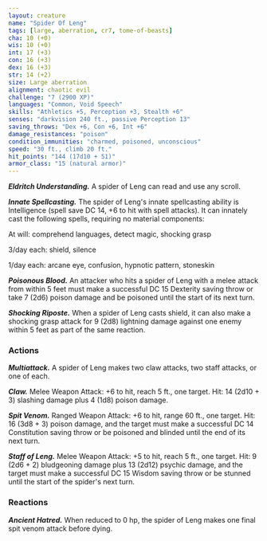 ```yaml
---
layout: creature
name: "Spider Of Leng"
tags: [large, aberration, cr7, tome-of-beasts]
cha: 10 (+0)
wis: 10 (+0)
int: 17 (+3)
con: 16 (+3)
dex: 16 (+3)
str: 14 (+2)
size: Large aberration
alignment: chaotic evil
challenge: "7 (2900 XP)"
languages: "Common, Void Speech"
skills: "Athletics +5, Perception +3, Stealth +6"
senses: "darkvision 240 ft., passive Perception 13"
saving_throws: "Dex +6, Con +6, Int +6"
damage_resistances: "poison"
condition_immunities: "charmed, poisoned, unconscious"
speed: "30 ft., climb 20 ft."
hit_points: "144 (17d10 + 51)"
armor_class: "15 (natural armor)"
---
```


***Eldritch Understanding.*** A spider of Leng can read and use any scroll.

***Innate Spellcasting.*** The spider of Leng's innate spellcasting ability is Intelligence (spell save DC 14, +6 to hit with spell attacks). It can innately cast the following spells, requiring no material components:

At will: comprehend languages, detect magic, shocking grasp

3/day each: shield, silence

1/day each: arcane eye, confusion, hypnotic pattern, stoneskin

***Poisonous Blood.*** An attacker who hits a spider of Leng with a melee attack from within 5 feet must make a successful DC 15 Dexterity saving throw or take 7 (2d6) poison damage and be poisoned until the start of its next turn.

***Shocking Riposte.*** When a spider of Leng casts shield, it can also make a shocking grasp attack for 9 (2d8) lightning damage against one enemy within 5 feet as part of the same reaction.

### Actions

***Multiattack.*** A spider of Leng makes two claw attacks, two staff attacks, or one of each.

***Claw.*** Melee Weapon Attack: +6 to hit, reach 5 ft., one target. Hit: 14 (2d10 + 3) slashing damage plus 4 (1d8) poison damage.

***Spit Venom.*** Ranged Weapon Attack: +6 to hit, range 60 ft., one target. Hit: 16 (3d8 + 3) poison damage, and the target must make a successful DC 14 Constitution saving throw or be poisoned and blinded until the end of its next turn.

***Staff of Leng.*** Melee Weapon Attack: +5 to hit, reach 5 ft., one target. Hit: 9 (2d6 + 2) bludgeoning damage plus 13 (2d12) psychic damage, and the target must make a successful DC 15 Wisdom saving throw or be stunned until the start of the spider's next turn.

### Reactions

***Ancient Hatred.*** When reduced to 0 hp, the spider of Leng makes one final spit venom attack before dying.

